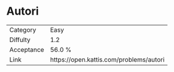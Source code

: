 # Autori

<table>
    <tr>
        <td>Category</td>
        <td>Easy</td>
    </tr>
    <tr>
        <td>Diffulty</td>
        <td>1.2</td>
    </tr>
    <tr>
        <td>Acceptance</td>
        <td>56.0 %</td>
    </tr>
    <tr>
        <td>Link</td>
        <td>https://open.kattis.com/problems/autori</td>
    </tr>
</table>